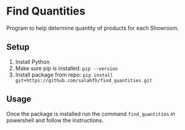 # Find Quantities

Program to help determine quantity of products for each Showroom.

## Setup
1. Install Python
2. Make sure pip is installed. `pip --version`
3. Install package from repo: `pip install git+https://github.com/salahfh/find_quantities.git`


## Usage
Once the package is installed run the command `find_quantities` in powershell and follow the instructions.